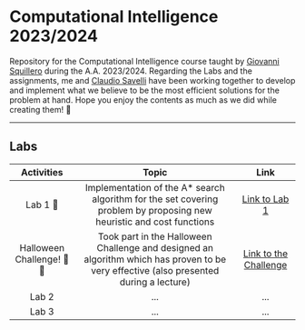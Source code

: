 # Computational Intelligence 2023/2024

Repository for the Computational Intelligence course taught by [Giovanni Squillero](https://github.com/squillero) during the A.A. 2023/2024. Regarding the Labs and the assignments, me and [Claudio Savelli](https://github.com/ClaudioSavelli) have been working together to develop and implement what we believe to be the most efficient solutions for the problem at hand. Hope you enjoy the contents as much as we did while creating them! 🤗

---

## Labs

| Activities                 | Topic                                                                  | Link                                                                                              |
|:--------------------------:|:----------------------------------------------------------------------:|:-------------------------------------------------------------------------------------------------:|
| Lab 1 🌟                  | Implementation of the A* search algorithm for the set covering problem by proposing new heuristic and cost functions| [Link to Lab 1](https://github.com/Mattizza/Computational_Intelligence_2023-2024/tree/main/Lab_1)                                                                                                                        |
| Halloween Challenge! 🎃🦇 | Took part in the Halloween Challenge and designed an algorithm which has proven to be very effective (also presented during a lecture) | [Link to the Challenge](https://github.com/Mattizza/Computational_Intelligence_2023-2024/tree/main/Halloween_Challenge)                                                                                                          |
| Lab 2                      | ...                                                                    | ...                                                                                               |
| Lab 3                      | ...                                                                    | ...                                                                                               |
